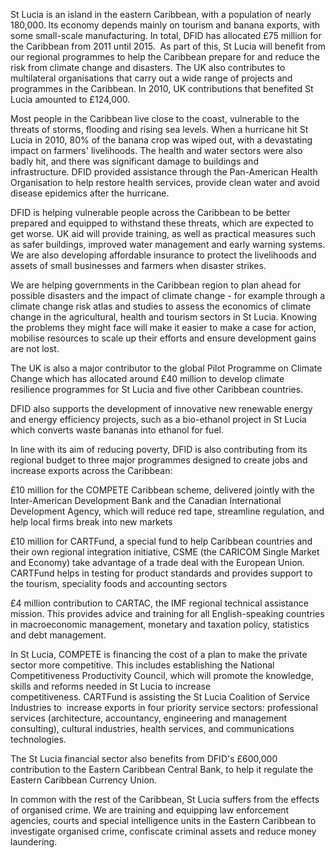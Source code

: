 St Lucia is an island in the eastern Caribbean, with a population of nearly 180,000. Its economy depends mainly on tourism and banana exports, with some small-scale manufacturing.  In total, DFID has allocated £75 million for the Caribbean from 2011 until 2015.  As part of this, St Lucia will benefit from our regional programmes to help the Caribbean prepare for and reduce the risk from climate change and disasters.  The UK also contributes to multilateral organisations that carry out a wide range of projects and programmes in the Caribbean. In 2010, UK contributions that benefited St Lucia amounted to £124,000.

Most people in the Caribbean live close to the coast, vulnerable to the threats of storms, flooding and rising sea levels. When a hurricane hit St Lucia in 2010, 80% of the banana crop was wiped out, with a devastating impact on farmers' livelihoods. The health and water sectors were also badly hit, and there was significant damage to buildings and infrastructure. DFID provided assistance through the Pan-American Health Organisation to help restore health services, provide clean water and avoid disease epidemics after the hurricane. 

DFID is helping vulnerable people across the Caribbean to be better prepared and equipped to withstand these threats, which are expected to get worse. UK aid will provide training, as well as practical measures such as safer buildings, improved water management and early warning systems. We are also developing affordable insurance to protect the livelihoods and assets of small businesses and farmers when disaster strikes. 

We are helping governments in the Caribbean region to plan ahead for possible disasters and the impact of climate change - for example through a climate change risk atlas and studies to assess the economics of climate change in the agricultural, health and tourism sectors in St Lucia. Knowing the problems they might face will make it easier to make a case for action, mobilise resources to scale up their efforts and ensure development gains are not lost.  

The UK is also a major contributor to the global Pilot Programme on Climate Change which has allocated around £40 million to develop climate resilience programmes for St Lucia and five other Caribbean countries.

DFID also supports the development of innovative new renewable energy and energy efficiency projects, such as a bio-ethanol project in St Lucia which converts waste bananas into ethanol for fuel.

In line with its aim of reducing poverty, DFID is also contributing from its regional budget to three major programmes designed to create jobs and increase exports across the Caribbean:

£10 million for the COMPETE Caribbean scheme, delivered jointly with the Inter-American Development Bank and the Canadian International Development Agency, which will reduce red tape, streamline regulation, and help local firms break into new markets

£10 million for CARTFund, a special fund to help Caribbean countries and their own regional integration initiative, CSME (the CARICOM Single Market and Economy) take advantage of a trade deal with the European Union.  CARTFund helps in testing for product standards and provides support to the tourism, speciality foods and accounting sectors

£4 million contribution to CARTAC, the IMF regional technical assistance mission. This provides advice and training for all English-speaking countries in macroeconomic management, monetary and taxation policy, statistics and debt management.

In St Lucia, COMPETE is financing the cost of a plan to make the private sector more competitive. This includes establishing the National Competitiveness Productivity Council, which will promote the knowledge, skills and reforms needed in St Lucia to increase competitiveness. CARTFund is assisting the St Lucia Coalition of Service Industries to  increase exports in four priority service sectors: professional services (architecture, accountancy, engineering and management consulting), cultural industries, health services, and communications technologies.

The St Lucia financial sector also benefits from DFID's £600,000 contribution to the Eastern Caribbean Central Bank, to help it regulate the Eastern Caribbean Currency Union.

In common with the rest of the Caribbean, St Lucia suffers from the effects of organised crime. We are training and equipping law enforcement agencies, courts and special intelligence units in the Eastern Caribbean to investigate organised crime, confiscate criminal assets and reduce money laundering.